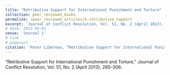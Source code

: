 ```yaml
---
title: "Retributive Support for International Punishment and Torture"
collection: peer_reviewed_books
permalink: /peer_reviewed_articles/5-retributive_support
excerpt: 'Journal of Conflict Resolution, Vol. 51, No. 2 (April 2013), 285–306'
# date: 2013-04-01
venue: 'Journal 1'
# link
# paperurl: '' 
citation: 'Peter Liberman, “Retributive Support for International Punishment and Torture,” Journal of Conflict Resolution, Vol. 51, No. 2 (April 2013), 285–306.'
---
```

“Retributive Support for International Punishment and Torture,” Journal of Conflict Resolution, Vol. 51, No. 2 (April 2013), 285–306.

<!-- [Download paper here](http://academicpages.github.io/files/paper1.pdf) -->

<!-- Recommended citation: Your Name, You. (2009). "Paper Title Number 1." <i>Journal 1</i>. 1(1). -->
